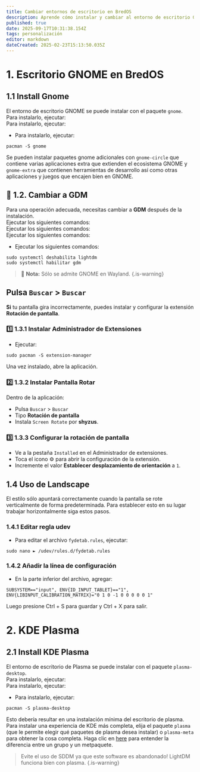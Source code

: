 ```yaml
---
title: Cambiar entornos de escritorio en BredOS
description: Aprende cómo instalar y cambiar al entorno de escritorio GNOME en BredOS
published: true
date: 2025-09-17T10:31:38.154Z
tags: personalización
editor: markdown
dateCreated: 2025-02-23T15:13:50.035Z
---
```


# 1. Escritorio GNOME en BredOS

## 1.1 Install Gnome

El entorno de escritorio GNOME se puede instalar con el paquete `gnome`.\
Para instalarlo, ejecutar:\
Para instalarlo, ejecutar:

- Para instalarlo, ejecutar:

```
pacman -S gnome
```

Se pueden instalar paquetes gnome adicionales con `gnome-circle` que contiene varias aplicaciones extra que extienden el ecosistema GNOME y `gnome-extra` que contienen herramientas de desarrollo así como otras aplicaciones y juegos que encajen bien en GNOME.

## 🔄 1.2. Cambiar a GDM

Para una operación adecuada, necesitas cambiar a **GDM** después de la instalación.\
Ejecutar los siguientes comandos:\
Ejecutar los siguientes comandos:\
Ejecutar los siguientes comandos:

- Ejecutar los siguientes comandos:

```
sudo systemctl deshabilita lightdm
sudo systemctl habilitar gdm
```

> 📝 **Nota:** Sólo se admite GNOME en Wayland.
> {.is-warning}

## Pulsa `Buscar` > `Buscar`

**Si** tu pantalla gira incorrectamente, puedes instalar y configurar la extensión **Rotación de pantalla**.

### 1️⃣ 1.3.1 Instalar Administrador de Extensiones

- Ejecutar:

```
sudo pacman -S extension-manager
```

Una vez instalado, abre la aplicación.

### 2️⃣ 1.3.2 Instalar Pantalla Rotar

Dentro de la aplicación:

- Pulsa `Buscar` > `Buscar`
- Tipo **Rotación de pantalla**
- Instala `Screen Rotate` por **shyzus**.

### 3️⃣ 1.3.3 Configurar la rotación de pantalla

- Ve a la pestaña `Installed` en el Administrador de extensiones.
- Toca el icono ⚙️ para abrir la configuración de la extensión.
- Incremente el valor **Establecer desplazamiento de orientación** a `1`.

## 1.4 Uso de Landscape

El estilo sólo apuntará correctamente cuando la pantalla se rote verticalmente de forma predeterminada.
Para establecer esto en su lugar trabajar horizontalmente siga estos pasos.

### 1.4.1 Editar regla udev

- Para editar el archivo `fydetab.rules`, ejecutar:

```
sudo nano ► /udev/rules.d/fydetab.rules
```

### 1.4.2 Añadir la línea de configuración

- En la parte inferior del archivo, agregar:

```
SUBSYSTEM=="input", ENV{ID_INPUT_TABLET}=="1", ENV{LIBINPUT_CALIBRATION_MATRIX}="0 1 0 -1 0 0 0 0 0 1"
```

Luego presione Ctrl + S para guardar y Ctrl + X para salir.

# 2. KDE Plasma

## 2.1 Install KDE Plasma

El entorno de escritorio de Plasma se puede instalar con el paquete `plasma-desktop`.\
Para instalarlo, ejecutar:\
Para instalarlo, ejecutar:

- Para instalarlo, ejecutar:

```
pacman -S plasma-desktop
```

Esto debería resultar en una instalación mínima del escritorio de plasma. Para instalar una experiencia de KDE más completa, elija el paquete `plasma` (que le permite elegir qué paquetes de plasma desea instalar) o `plasma-meta` para obtener la cosa completa.
Haga clic en [here](https://wiki.archlinux.org/title/Meta_package_and_package_group) para entender la diferencia entre un grupo y un metpaquete.

> Evite el uso de SDDM ya que este software es abandonado! LightDM funciona bien con plasma.
> {.is-warning}
